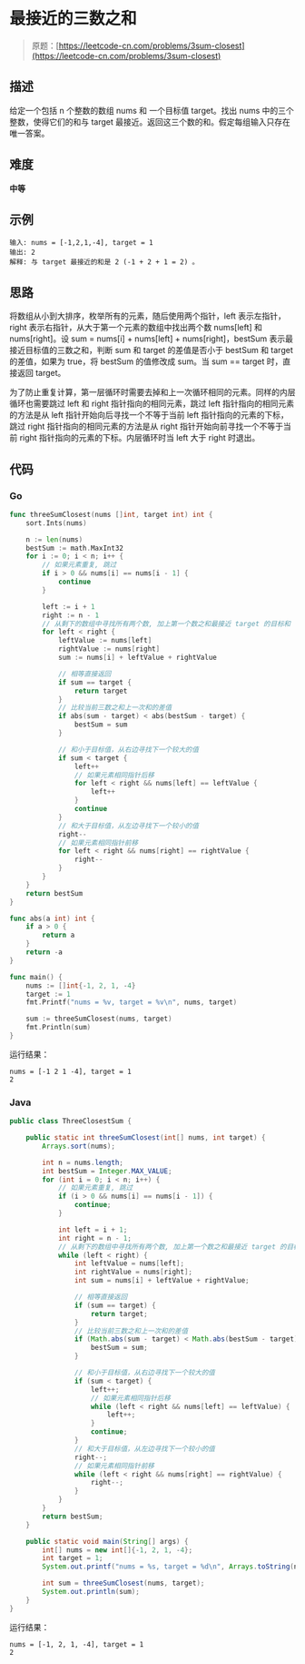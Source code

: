 # 最接近的三数之和

> 原题：[https://leetcode-cn.com/problems/3sum-closest](https://leetcode-cn.com/problems/3sum-closest)

## 描述

给定一个包括 n 个整数的数组 nums 和 一个目标值 target。找出 nums 中的三个整数，使得它们的和与 target 最接近。返回这三个数的和。假定每组输入只存在唯一答案。

## 难度

**中等**

## 示例

```
输入: nums = [-1,2,1,-4], target = 1
输出: 2
解释: 与 target 最接近的和是 2 (-1 + 2 + 1 = 2) 。
```

## 思路

将数组从小到大排序，枚举所有的元素，随后使用两个指针，left 表示左指针，right 表示右指针，从大于第一个元素的数组中找出两个数 nums[left] 和 nums[right]。设 sum = nums[i] + nums[left] + nums[right]，bestSum 表示最接近目标值的三数之和，判断 sum 和 target 的差值是否小于 bestSum 和 target 的差值，如果为 true，将 bestSum 的值修改成 sum。当 sum == target 时，直接返回 target。

为了防止重复计算，第一层循环时需要去掉和上一次循环相同的元素。同样的内层循环也需要跳过 left 和 right 指针指向的相同元素，跳过 left 指针指向的相同元素的方法是从 left 指针开始向后寻找一个不等于当前 left 指针指向的元素的下标，跳过 right 指针指向的相同元素的方法是从 right 指针开始向前寻找一个不等于当前 right 指针指向的元素的下标。内层循环时当 left 大于 right 时退出。

## 代码

### Go

```go
func threeSumClosest(nums []int, target int) int {
    sort.Ints(nums)

    n := len(nums)
    bestSum := math.MaxInt32
    for i := 0; i < n; i++ {
        // 如果元素重复, 跳过
        if i > 0 && nums[i] == nums[i - 1] {
            continue
        }

        left := i + 1
        right := n - 1
        // 从剩下的数组中寻找所有两个数, 加上第一个数之和最接近 target 的目标和
        for left < right {
            leftValue := nums[left]
            rightValue := nums[right]
            sum := nums[i] + leftValue + rightValue

            // 相等直接返回
            if sum == target {
                return target
            }
            // 比较当前三数之和上一次和的差值
            if abs(sum - target) < abs(bestSum - target) {
                bestSum = sum
            }

            // 和小于目标值，从右边寻找下一个较大的值
            if sum < target {
                left++
                // 如果元素相同指针后移
                for left < right && nums[left] == leftValue {
                    left++
                }
                continue
            }
            // 和大于目标值，从左边寻找下一个较小的值
            right--
            // 如果元素相同指针前移
            for left < right && nums[right] == rightValue {
                right--
            }
        }
    }
    return bestSum
}

func abs(a int) int {
    if a > 0 {
        return a
    }
    return -a
}
```

```go
func main() {
    nums := []int{-1, 2, 1, -4}
    target := 1
    fmt.Printf("nums = %v, target = %v\n", nums, target)

    sum := threeSumClosest(nums, target)
    fmt.Println(sum)
}
```

运行结果：

```
nums = [-1 2 1 -4], target = 1
2
```

### Java

```java
public class ThreeClosestSum {

    public static int threeSumClosest(int[] nums, int target) {
        Arrays.sort(nums);

        int n = nums.length;
        int bestSum = Integer.MAX_VALUE;
        for (int i = 0; i < n; i++) {
            // 如果元素重复, 跳过
            if (i > 0 && nums[i] == nums[i - 1]) {
                continue;
            }

            int left = i + 1;
            int right = n - 1;
            // 从剩下的数组中寻找所有两个数, 加上第一个数之和最接近 target 的目标和
            while (left < right) {
                int leftValue = nums[left];
                int rightValue = nums[right];
                int sum = nums[i] + leftValue + rightValue;

                // 相等直接返回
                if (sum == target) {
                    return target;
                }
                // 比较当前三数之和上一次和的差值
                if (Math.abs(sum - target) < Math.abs(bestSum - target)) {
                    bestSum = sum;
                }

                // 和小于目标值，从右边寻找下一个较大的值
                if (sum < target) {
                    left++;
                    // 如果元素相同指针后移
                    while (left < right && nums[left] == leftValue) {
                        left++;
                    }
                    continue;
                }
                // 和大于目标值，从左边寻找下一个较小的值
                right--;
                // 如果元素相同指针前移
                while (left < right && nums[right] == rightValue) {
                    right--;
                }
            }
        }
        return bestSum;
    }

    public static void main(String[] args) {
        int[] nums = new int[]{-1, 2, 1, -4};
        int target = 1;
        System.out.printf("nums = %s, target = %d\n", Arrays.toString(nums), target);

        int sum = threeSumClosest(nums, target);
        System.out.println(sum);
    }
}
```

运行结果：

```
nums = [-1, 2, 1, -4], target = 1
2
```

